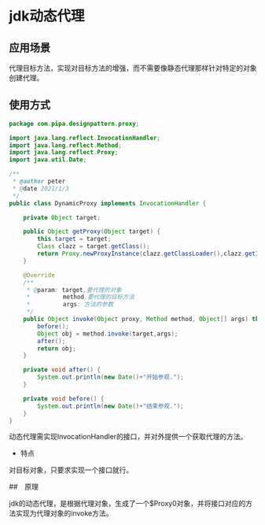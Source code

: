 # jdk动态代理

## 应用场景

代理目标方法，实现对目标方法的增强，而不需要像静态代理那样针对特定的对象创建代理。

## 使用方式

```java
package com.pipa.designpattern.proxy;

import java.lang.reflect.InvocationHandler;
import java.lang.reflect.Method;
import java.lang.reflect.Proxy;
import java.util.Date;

/**
 * @author peter
 * @date 2021/1/3
 */
public class DynamicProxy implements InvocationHandler {

    private Object target;

    public Object getProxy(Object target) {
        this.target = target;
        Class clazz = target.getClass();
        return Proxy.newProxyInstance(clazz.getClassLoader(),clazz.getInterfaces(),this);
    }

    @Override
    /**
     * @param: target,要代理的对象
     * 　　　　　method,要代理的目标方法
     * 　　　　　args: 方法的参数
     */
    public Object invoke(Object proxy, Method method, Object[] args) throws Throwable {
        before();
        Object obj = method.invoke(target,args);
        after();
        return obj;
    }

    private void after() {
        System.out.println(new Date()+"开始参观.");
    }

    private void before() {
        System.out.println(new Date()+"结束参观.");
    }
}

```

动态代理需实现InvocationHandler的接口，并对外提供一个获取代理的方法。

* 特点

对目标对象，只要求实现一个接口就行。

##　原理

jdk的动态代理，是根据代理对象，生成了一个$Proxy0对象，并将接口对应的方法实现为代理对象的invoke方法。